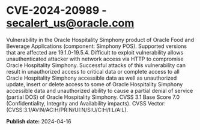# CVE-2024-20989 - secalert_us@oracle.com

Vulnerability in the Oracle Hospitality Simphony product of Oracle Food and Beverage Applications (component: Simphony POS).  Supported versions that are affected are 19.1.0-19.5.4. Difficult to exploit vulnerability allows unauthenticated attacker with network access via HTTP to compromise Oracle Hospitality Simphony.  Successful attacks of this vulnerability can result in  unauthorized access to critical data or complete access to all Oracle Hospitality Simphony accessible data as well as  unauthorized update, insert or delete access to some of Oracle Hospitality Simphony accessible data and unauthorized ability to cause a partial denial of service (partial DOS) of Oracle Hospitality Simphony. CVSS 3.1 Base Score 7.0 (Confidentiality, Integrity and Availability impacts).  CVSS Vector: (CVSS:3.1/AV:N/AC:H/PR:N/UI:N/S:U/C:H/I:L/A:L).

**Publish date:** 2024-04-16

